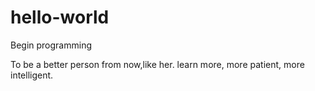 # hello-world
Begin programming

To be a better person from now,like her.
learn more, more patient, more intelligent.
